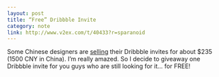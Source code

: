 ```yaml
---
layout: post
title: “Free” Dribbble Invite
category: note
link: http://www.v2ex.com/t/40433?r=sparanoid
---
```


<p>Some Chinese designers are <a href="http://bbs.ui.cn/thread-30389-1-1.html">selling</a> their Dribbble invites for about $235 (1500 CNY in China). I’m really amazed. So I decide to giveaway one Dribbble invite for you guys who are still looking for it... for FREE!</p>
